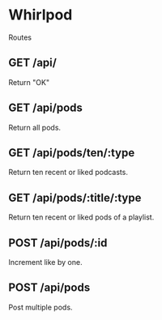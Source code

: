 # Whirlpod

Routes

## GET /api/
Return "OK"

## GET /api/pods
Return all pods.

## GET /api/pods/ten/:type
Return ten recent or liked podcasts.

## GET /api/pods/:title/:type
Return ten recent or liked pods of a playlist.

## POST /api/pods/:id
Increment like by one.

## POST /api/pods
Post multiple pods.

